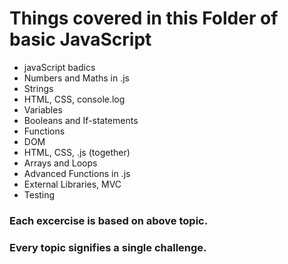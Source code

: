 # Things covered in this Folder of basic JavaScript 
- javaScript badics 
- Numbers and Maths in .js
- Strings 
- HTML, CSS, console.log
- Variables
- Booleans and If-statements
- Functions
- DOM 
- HTML, CSS, .js (together) 
- Arrays and Loops 
- Advanced Functions in .js
- External Libraries, MVC
- Testing 

### Each excercise is based on above topic. 
### Every topic signifies a single challenge. 